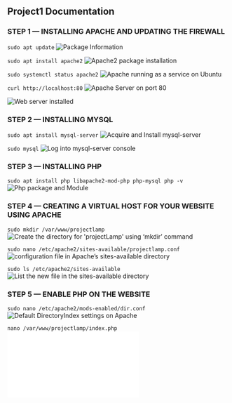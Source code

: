 ## Project1 Documentation

### STEP 1 — INSTALLING APACHE AND UPDATING THE FIREWALL
`sudo apt update`
![Package Information](../images/package-info.png)

`sudo apt install apache2`
![Apache2 package installation](../images/apache-installation.png)

`sudo systemctl status apache2`
![Apache running as a service on Ubuntu](../images/apache-asaservice.png)

`curl http://localhost:80`
![Apache Server on port 80](../images/apache-onubuntushell.png)

![Web server installed](../images/webserver-installed.png)

### STEP 2 — INSTALLING MYSQL

`sudo apt install mysql-server`
![Acquire and Install mysql-server ](../images/mysql-server.png)

`sudo mysql`
![Log into mysql-server console](../images/mysql-server-console.png)

### STEP 3 — INSTALLING PHP

`sudo apt install php libapache2-mod-php php-mysql
php -v`
![Php package and Module](../images/php-packages.png)

### STEP 4 — CREATING A VIRTUAL HOST FOR YOUR WEBSITE USING APACHE

`sudo mkdir /var/www/projectlamp`
![Create the directory for 'projectLamp' using ‘mkdir’ command](../images/makedir-projectlamp.png)

`sudo nano /etc/apache2/sites-available/projectlamp.conf`
![configuration file in Apache’s sites-available directory](../images/apache-configfile.png)

`sudo ls /etc/apache2/sites-available`
![List the new file in the sites-available directory](../images/sites-available.png)


### STEP 5 — ENABLE PHP ON THE WEBSITE

`sudo nano /etc/apache2/mods-enabled/dir.conf`
![Default DirectoryIndex settings on Apache](../images/apachedir-config.png)

`nano /var/www/projectlamp/index.php`
![Create php file inside custom web root folder](../images/project1.md)